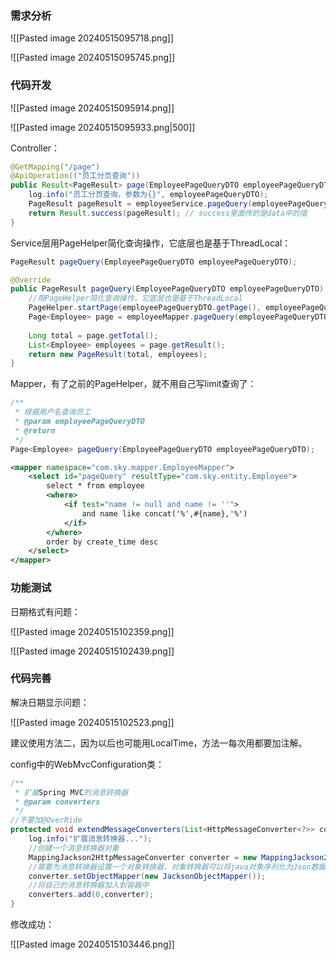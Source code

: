 ### 需求分析

![[Pasted image 20240515095718.png]]

![[Pasted image 20240515095745.png]]

### 代码开发

![[Pasted image 20240515095914.png]]

![[Pasted image 20240515095933.png|500]]

Controller：

```java
@GetMapping("/page")  
@ApiOperation(("员工分页查询"))  
public Result<PageResult> page(EmployeePageQueryDTO employeePageQueryDTO) { //数据格式不是json，不用加@RequestBody  
    log.info("员工分页查询，参数为{}", employeePageQueryDTO);  
    PageResult pageResult = employeeService.pageQuery(employeePageQueryDTO);  
    return Result.success(pageResult); // success里面传的是data中的值  
}
```

Service层用PageHelper简化查询操作，它底层也是基于ThreadLocal：

```java
PageResult pageQuery(EmployeePageQueryDTO employeePageQueryDTO);
```

```java
@Override  
public PageResult pageQuery(EmployeePageQueryDTO employeePageQueryDTO) {  
    //用PageHelper简化查询操作，它底层也是基于ThreadLocal  
    PageHelper.startPage(employeePageQueryDTO.getPage(), employeePageQueryDTO.getPageSize());  
    Page<Employee> page = employeeMapper.pageQuery(employeePageQueryDTO);  
  
    Long total = page.getTotal();  
    List<Employee> employees = page.getResult();  
    return new PageResult(total, employees);  
}
```

Mapper，有了之前的PageHelper，就不用自己写limit查询了：


```java
/**  
 * 根据用户名查询员工  
 * @param employeePageQueryDTO  
 * @return  
 */  
Page<Employee> pageQuery(EmployeePageQueryDTO employeePageQueryDTO);
```

```xml
<mapper namespace="com.sky.mapper.EmployeeMapper">  
    <select id="pageQuery" resultType="com.sky.entity.Employee">  
        select * from employee  
        <where>  
            <if test="name != null and name != ''">  
                and name like concat('%',#{name},'%')  
            </if>  
        </where>  
        order by create_time desc  
    </select>  
</mapper>
```

### 功能测试

日期格式有问题：

![[Pasted image 20240515102359.png]]

![[Pasted image 20240515102439.png]]

### 代码完善

解决日期显示问题：

![[Pasted image 20240515102523.png]]

建议使用方法二，因为以后也可能用LocalTime，方法一每次用都要加注解。

config中的WebMvcConfiguration类：

```java
/**  
 * 扩展Spring MVC的消息转换器  
 * @param converters  
 */  
//不要加@OverRide  
protected void extendMessageConverters(List<HttpMessageConverter<?>> converters) {  
    log.info("扩展消息转换器...");  
    //创建一个消息转换器对象  
    MappingJackson2HttpMessageConverter converter = new MappingJackson2HttpMessageConverter();  
    //需要为消息转换器设置一个对象转换器，对象转换器可以将java对象序列化为Json数据  
    converter.setObjectMapper(new JacksonObjectMapper());  
    //将自己的消息转换器加入到容器中  
    converters.add(0,converter);  
}
```

修改成功：

![[Pasted image 20240515103446.png]]